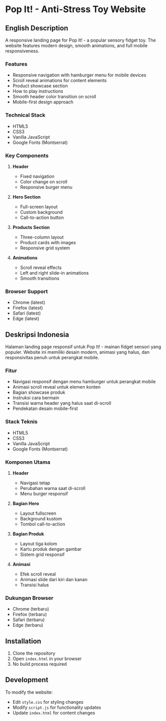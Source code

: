 # Pop It! - Anti-Stress Toy Website

## English Description

A responsive landing page for Pop It! - a popular sensory fidget toy. The website features modern design, smooth animations, and full mobile responsiveness.

### Features
- Responsive navigation with hamburger menu for mobile devices
- Scroll reveal animations for content elements
- Product showcase section
- How to play instructions
- Smooth header color transition on scroll
- Mobile-first design approach

### Technical Stack
- HTML5
- CSS3
- Vanilla JavaScript
- Google Fonts (Montserrat)

### Key Components
1. **Header**
   - Fixed navigation
   - Color change on scroll
   - Responsive burger menu

2. **Hero Section**
   - Full-screen layout
   - Custom background
   - Call-to-action button

3. **Products Section**
   - Three-column layout
   - Product cards with images
   - Responsive grid system

4. **Animations**
   - Scroll reveal effects
   - Left and right slide-in animations
   - Smooth transitions

### Browser Support
- Chrome (latest)
- Firefox (latest)
- Safari (latest)
- Edge (latest)

## Deskripsi Indonesia

Halaman landing page responsif untuk Pop It! - mainan fidget sensori yang populer. Website ini memiliki desain modern, animasi yang halus, dan responsivitas penuh untuk perangkat mobile.

### Fitur
- Navigasi responsif dengan menu hamburger untuk perangkat mobile
- Animasi scroll reveal untuk elemen konten
- Bagian showcase produk
- Instruksi cara bermain
- Transisi warna header yang halus saat di-scroll
- Pendekatan desain mobile-first

### Stack Teknis
- HTML5
- CSS3
- Vanilla JavaScript
- Google Fonts (Montserrat)

### Komponen Utama
1. **Header**
   - Navigasi tetap
   - Perubahan warna saat di-scroll
   - Menu burger responsif

2. **Bagian Hero**
   - Layout fullscreen
   - Background kustom
   - Tombol call-to-action

3. **Bagian Produk**
   - Layout tiga kolom
   - Kartu produk dengan gambar
   - Sistem grid responsif

4. **Animasi**
   - Efek scroll reveal
   - Animasi slide dari kiri dan kanan
   - Transisi halus

### Dukungan Browser
- Chrome (terbaru)
- Firefox (terbaru)
- Safari (terbaru)
- Edge (terbaru)

## Installation

1. Clone the repository
2. Open `index.html` in your browser
3. No build process required

## Development

To modify the website:
- Edit `style.css` for styling changes
- Modify `script.js` for functionality updates
- Update `index.html` for content changes
